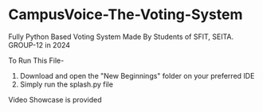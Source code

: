 # CampusVoice-The-Voting-System
Fully Python Based Voting System Made By Students of SFIT, SEITA. GROUP-12 in 2024

To Run This File-
1) Download and open the "New Beginnings" folder on your preferred IDE
2) Simply run the splash.py file

Video Showcase is provided 